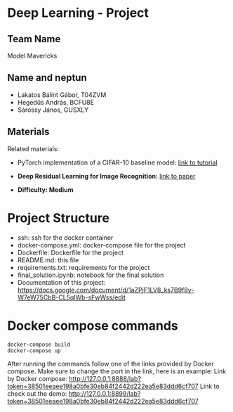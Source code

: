 # Deep Learning - Project

## Team Name
Model Mavericks

## Name and neptun
* Lakatos Bálint Gábor, T04ZVM
* Hegedűs András, BCFU8E
* Sárossy János, GUSXLY

## Materials
Related materials:
* PyTorch implementation of a CIFAR-10 baseline model: [link to tutorial](https://lightning.ai/docs/pytorch/stable/notebooks/lightning_examples/cifar10-baseline.html)
* **Deep Residual Learning for Image Recognition:** [link to paper](https://arxiv.org/abs/1512.03385)

* **Difficulty: Medium**

# Project Structure
- ssh: ssh for the docker container
- docker-compose.yml: docker-compose file for the project
- Dockerfile: Dockerfile for the project
- README.md: this file
- requirements.txt: requirements for the project
- final_solution.ipynb: notebook for the final solution
- Documentation of this project: https://docs.google.com/document/d/1aZPjF1LV8_ks7B9f8y-W7eW75CbB-CL5qIWb-sFwWss/edit


# Docker compose commands
```
docker-compose build
docker-compose up
```

After running the commands follow one of the links provided by Docker compose. Make sure to change the port in the link, here is an example:
Link by Docker compose:  http://127.0.0.1:8888/lab?token=38501eeaee198a0bfe30eb84f2442d222ea5e83ddd6cf707
Link to check out the demo:  http://127.0.0.1:8899/lab?token=38501eeaee198a0bfe30eb84f2442d222ea5e83ddd6cf707